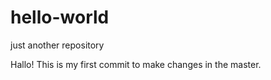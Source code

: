 # hello-world
just another repository

Hallo!
This is my first commit to make changes in the master. 
